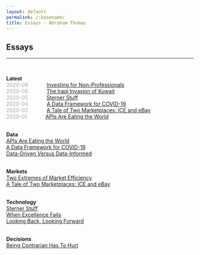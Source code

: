 ```yaml
---
layout: default
permalink: /:basename/
title: Essays · Abraham Thomas
---
```


## Essays

----

<br/>


**Latest**  
<span style="color:#A9A9A9;">2020-09</span> &emsp;&emsp;&emsp; [Investing for Non-Professionals](/investing-for-non-professionals)  
<span style="color:#A9A9A9;">2020-08</span> &emsp;&emsp;&emsp; [The Iraqi Invasion of Kuwait](/invasion)  
<span style="color:#A9A9A9;">2020-05</span> &emsp;&emsp;&emsp; [Sterner Stuff](/sterner-stuff)  
<span style="color:#A9A9A9;">2020-04</span> &emsp;&emsp;&emsp; [A Data Framework for COVID-19](/a-data-framework-for-covid-19)  
<span style="color:#A9A9A9;">2020-02</span> &emsp;&emsp;&emsp; [A Tale of Two Marketplaces: ICE and eBay](/why-might-ice-bid-for-ebay)  
<span style="color:#A9A9A9;">2020-01</span> &emsp;&emsp;&emsp; [APIs Are Eating the World](/APIs-are-eating-the-world)   
<br/>

**Data**  
[APIs Are Eating the World](/APIs-are-eating-the-world)  
[A Data Framework for COVID-19](/a-data-framework-for-covid-19)  
[Data-Driven Versus Data-Informed](/data-driven-data-informed)  
<br/>

**Markets**  
[Two Extremes of Market Efficiency](/two-extremes-of-market-efficiency)  
[A Tale of Two Marketplaces: ICE and eBay](/why-might-ice-bid-for-ebay)  
<br/>

**Technology**  
[Sterner Stuff](/sterner-stuff)  
[When Excellence Fails](/when-excellence-fails)  
[Looking Back, Looking Forward](/looking-back-looking-forward)  
<br/>

**Decisions**  
[Being Contrarian Has To Hurt](/a-fine-line-between-stupid-and-clever)  

<br/>
<br/>
